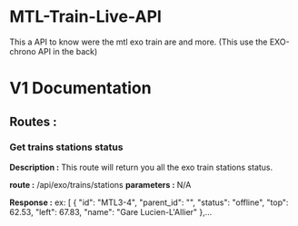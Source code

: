 # **MTL-Train-Live-API**
This a API to know were the mtl exo train are and more. (This use the EXO-chrono API in the back)

# V1 Documentation

## Routes :

### Get trains stations status
**Description :** This route will return you all the exo train stations status.

**route :** /api/exo/trains/stations
**parameters :** N/A

**Response :** 
ex: [
    {
        "id": "MTL3-4",
        "parent_id": "",
        "status": "offline",
        "top": 62.53,
        "left": 67.83,
        "name": "Gare Lucien-L'Allier"
    },...
    


